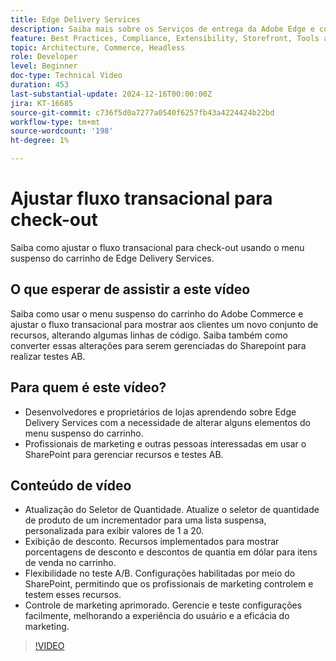 ```yaml
---
title: Edge Delivery Services
description: Saiba mais sobre os Serviços de entrega da Adobe Edge e como alterar o fluxo transacional.
feature: Best Practices, Compliance, Extensibility, Storefront, Tools and External Services
topic: Architecture, Commerce, Headless
role: Developer
level: Beginner
doc-type: Technical Video
duration: 453
last-substantial-update: 2024-12-16T00:00:00Z
jira: KT-16685
source-git-commit: c736f5d0a7277a0540f6257fb43a4224424b22bd
workflow-type: tm+mt
source-wordcount: '198'
ht-degree: 1%

---
```


# Ajustar fluxo transacional para check-out

Saiba como ajustar o fluxo transacional para check-out usando o menu suspenso do carrinho de Edge Delivery Services.

## O que esperar de assistir a este vídeo

Saiba como usar o menu suspenso do carrinho do Adobe Commerce e ajustar o fluxo transacional para mostrar aos clientes um novo conjunto de recursos, alterando algumas linhas de código.  Saiba também como converter essas alterações para serem gerenciadas do Sharepoint para realizar testes AB.

## Para quem é este vídeo?

* Desenvolvedores e proprietários de lojas aprendendo sobre Edge Delivery Services com a necessidade de alterar alguns elementos do menu suspenso do carrinho.
* Profissionais de marketing e outras pessoas interessadas em usar o SharePoint para gerenciar recursos e testes AB.

## Conteúdo de vídeo

* Atualização do Seletor de Quantidade. Atualize o seletor de quantidade de produto de um incrementador para uma lista suspensa, personalizada para exibir valores de 1 a 20.
* Exibição de desconto. Recursos implementados para mostrar porcentagens de desconto e descontos de quantia em dólar para itens de venda no carrinho.
* Flexibilidade no teste A/B. Configurações habilitadas por meio do SharePoint, permitindo que os profissionais de marketing controlem e testem esses recursos.
* Controle de marketing aprimorado. Gerencie e teste configurações facilmente, melhorando a experiência do usuário e a eficácia do marketing.

>[!VIDEO](https://video.tv.adobe.com/v/3441102?learn=on)
